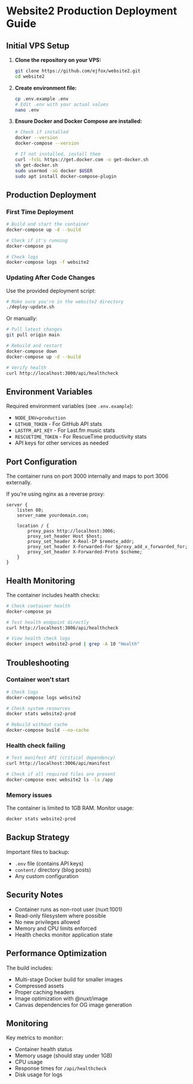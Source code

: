 # Website2 Production Deployment Guide

## Initial VPS Setup

1. **Clone the repository on your VPS:**

   ```bash
   git clone https://github.com/ejfox/website2.git
   cd website2
   ```

2. **Create environment file:**

   ```bash
   cp .env.example .env
   # Edit .env with your actual values
   nano .env
   ```

3. **Ensure Docker and Docker Compose are installed:**

   ```bash
   # Check if installed
   docker --version
   docker-compose --version

   # If not installed, install them
   curl -fsSL https://get.docker.com -o get-docker.sh
   sh get-docker.sh
   sudo usermod -aG docker $USER
   sudo apt install docker-compose-plugin
   ```

## Production Deployment

### First Time Deployment

```bash
# Build and start the container
docker-compose up -d --build

# Check if it's running
docker-compose ps

# Check logs
docker-compose logs -f website2
```

### Updating After Code Changes

Use the provided deployment script:

```bash
# Make sure you're in the website2 directory
./deploy-update.sh
```

Or manually:

```bash
# Pull latest changes
git pull origin main

# Rebuild and restart
docker-compose down
docker-compose up -d --build

# Verify health
curl http://localhost:3000/api/healthcheck
```

## Environment Variables

Required environment variables (see `.env.example`):

- `NODE_ENV=production`
- `GITHUB_TOKEN` - For GitHub API stats
- `LASTFM_API_KEY` - For Last.fm music stats
- `RESCUETIME_TOKEN` - For RescueTime productivity stats
- API keys for other services as needed

## Port Configuration

The container runs on port 3000 internally and maps to port 3006 externally.

If you're using nginx as a reverse proxy:

```nginx
server {
    listen 80;
    server_name yourdomain.com;

    location / {
        proxy_pass http://localhost:3006;
        proxy_set_header Host $host;
        proxy_set_header X-Real-IP $remote_addr;
        proxy_set_header X-Forwarded-For $proxy_add_x_forwarded_for;
        proxy_set_header X-Forwarded-Proto $scheme;
    }
}
```

## Health Monitoring

The container includes health checks:

```bash
# Check container health
docker-compose ps

# Test health endpoint directly
curl http://localhost:3006/api/healthcheck

# View health check logs
docker inspect website2-prod | grep -A 10 "Health"
```

## Troubleshooting

### Container won't start

```bash
# Check logs
docker-compose logs website2

# Check system resources
docker stats website2-prod

# Rebuild without cache
docker-compose build --no-cache
```

### Health check failing

```bash
# Test manifest API (critical dependency)
curl http://localhost:3006/api/manifest

# Check if all required files are present
docker-compose exec website2 ls -la /app
```

### Memory issues

The container is limited to 1GB RAM. Monitor usage:

```bash
docker stats website2-prod
```

## Backup Strategy

Important files to backup:

- `.env` file (contains API keys)
- `content/` directory (blog posts)
- Any custom configuration

## Security Notes

- Container runs as non-root user (nuxt:1001)
- Read-only filesystem where possible
- No new privileges allowed
- Memory and CPU limits enforced
- Health checks monitor application state

## Performance Optimization

The build includes:

- Multi-stage Docker build for smaller images
- Compressed assets
- Proper caching headers
- Image optimization with @nuxt/image
- Canvas dependencies for OG image generation

## Monitoring

Key metrics to monitor:

- Container health status
- Memory usage (should stay under 1GB)
- CPU usage
- Response times for `/api/healthcheck`
- Disk usage for logs
